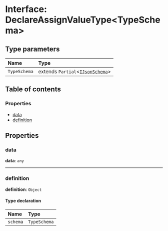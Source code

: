 # Interface: DeclareAssignValueType\<TypeSchema>

## Type parameters

| Name | Type |
| :------ | :------ |
| `TypeSchema` | extends `Partial`<[`IJsonSchema`](/en/auto-docs/type-editor/interfaces/IJsonSchema.md)> |

## Table of contents

### Properties

* [data](/en/auto-docs/type-editor/interfaces/DeclareAssignValueType.md#data)
* [definition](/en/auto-docs/type-editor/interfaces/DeclareAssignValueType.md#definition)

## Properties

### data

**data**: `any`

***

### definition

**definition**: `Object`

#### Type declaration

| Name | Type |
| :------ | :------ |
| `schema` | `TypeSchema` |
